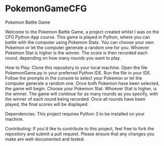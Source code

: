 # PokemonGameCFG
Pokemon Battle Game

Welcome to the Pokemon Battle Game, a project created whilst I was on the CFG Python App course. This game is played in Python, where you can battle with the computer using Pokemon Stats. You can choose your own Pokemon or let the computer generate a random one for you. Whoever Pokemon Stat is higher is the winner. The score is then recorded each round, depending on how many rounds you want to play.

How to Play:
Clone this repository to your local machine.
Open the file PokemonGame.py in your preferred Python IDE.
Run the file in your IDE.
Follow the prompts in the console to select your Pokemon or let the computer generate a random one.
Once both Pokemon have been selected, the game will begin.
Choose your Pokemon Stat. Whoever Stat is higher, is the winner.
The game will continue for as many rounds as you specify, with the winner of each round being recorded.
Once all rounds have been played, the final scores will be displayed.

Dependencies:
This project requires Python 3 to be installed on your machine.

Contributing:
If you'd like to contribute to this project, feel free to fork the repository and submit a pull request. Please ensure that any changes you make are well-documented and tested.
